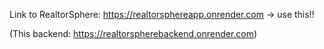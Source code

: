 Link to RealtorSphere: https://realtorsphereapp.onrender.com  -> use this!!


(This backend: https://realtorspherebackend.onrender.com)

